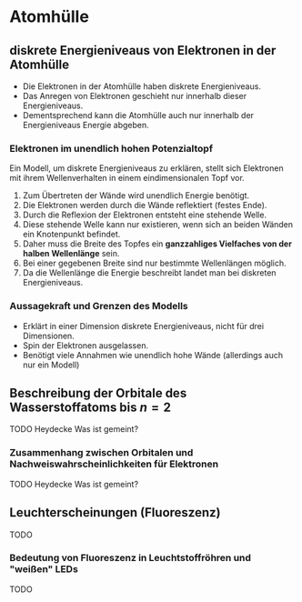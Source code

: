 # Atomhülle

## diskrete Energieniveaus von Elektronen in der Atomhülle

- Die Elektronen in der Atomhülle haben diskrete Energieniveaus.
- Das Anregen von Elektronen geschieht nur innerhalb dieser Energieniveaus.
- Dementsprechend kann die Atomhülle auch nur innerhalb der Energieniveaus Energie abgeben.

### Elektronen im unendlich hohen Potenzialtopf

Ein Modell, um diskrete Energieniveaus zu erklären, stellt sich Elektronen mit ihrem Wellenverhalten in einem eindimensionalen Topf vor.

1. Zum Übertreten der Wände wird unendlich Energie benötigt.
2. Die Elektronen werden durch die Wände reflektiert (festes Ende).
3. Durch die Reflexion der Elektronen entsteht eine stehende Welle.
4. Diese stehende Welle kann nur existieren, wenn sich an beiden Wänden ein Knotenpunkt befindet.
5. Daher muss die Breite des Topfes ein **ganzzahliges Vielfaches von der halben Wellenlänge** sein.
6. Bei einer gegebenen Breite sind nur bestimmte Wellenlängen möglich.
7. Da die Wellenlänge die Energie beschreibt landet man bei diskreten Energieniveaus.

### Aussagekraft und Grenzen des Modells

- Erklärt in einer Dimension diskrete Energieniveaus, nicht für drei Dimensionen.
- Spin der Elektronen ausgelassen.
- Benötigt viele Annahmen wie unendlich hohe Wände (allerdings auch nur ein Modell)

## Beschreibung der Orbitale des Wasserstoffatoms bis $n = 2$

TODO Heydecke Was ist gemeint?

### Zusammenhang zwischen Orbitalen und Nachweiswahrscheinlichkeiten für Elektronen

TODO Heydecke Was ist gemeint?

## Leuchterscheinungen (Fluoreszenz)

TODO

### Bedeutung von Fluoreszenz in Leuchtstoffröhren und "weißen" LEDs

TODO
